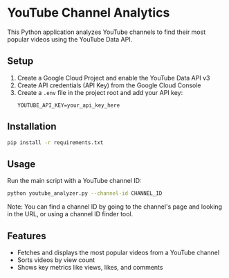 # YouTube Channel Analytics

This Python application analyzes YouTube channels to find their most popular videos using the YouTube Data API.

## Setup

1. Create a Google Cloud Project and enable the YouTube Data API v3
2. Create API credentials (API Key) from the Google Cloud Console
3. Create a `.env` file in the project root and add your API key:
   ```
   YOUTUBE_API_KEY=your_api_key_here
   ```

## Installation

```bash
pip install -r requirements.txt
```

## Usage

Run the main script with a YouTube channel ID:
```bash
python youtube_analyzer.py --channel-id CHANNEL_ID
```

Note: You can find a channel ID by going to the channel's page and looking in the URL, or using a channel ID finder tool.

## Features
- Fetches and displays the most popular videos from a YouTube channel
- Sorts videos by view count
- Shows key metrics like views, likes, and comments
